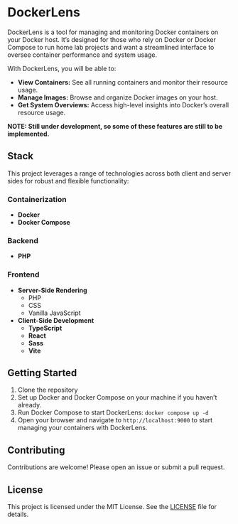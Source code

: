 # DockerLens

DockerLens is a tool for managing and monitoring Docker containers on your Docker host. It’s designed for those who rely on Docker or Docker Compose to run home lab projects and want a streamlined interface to oversee container performance and system usage.

With DockerLens, you will be able to:

- **View Containers:** See all running containers and monitor their resource usage.
- **Manage Images:** Browse and organize Docker images on your host.
- **Get System Overviews:** Access high-level insights into Docker’s overall resource usage.

**NOTE: Still under development, so some of these features are still to be implemented.**

## Stack

This project leverages a range of technologies across both client and server sides for robust and flexible functionality:
### Containerization

- **Docker**
- **Docker Compose**

### Backend

- **PHP**

### Frontend

- **Server-Side Rendering**
    - PHP
    - CSS
    - Vanilla JavaScript
- **Client-Side Development**
    - **TypeScript**
    - **React**
    - **Sass**
    - **Vite**

## Getting Started

1. Clone the repository
2. Set up Docker and Docker Compose on your machine if you haven’t already.
3. Run Docker Compose to start DockerLens: `docker compose up -d`
4. Open your browser and navigate to `http://localhost:9000` to start managing your containers with DockerLens.

## Contributing

Contributions are welcome! Please open an issue or submit a pull request.

## License

This project is licensed under the MIT License. See the [LICENSE](https://github.com/Evanlab02/DockerLens/blob/trunk/LICENSE) file for details.
